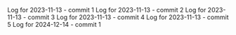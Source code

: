 Log for 2023-11-13 - commit 1
Log for 2023-11-13 - commit 2
Log for 2023-11-13 - commit 3
Log for 2023-11-13 - commit 4
Log for 2023-11-13 - commit 5
Log for 2024-12-14 - commit 1
